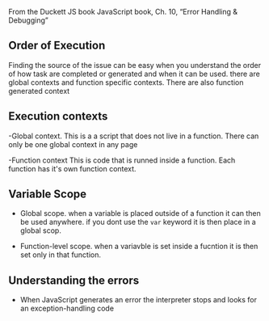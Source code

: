 From the Duckett JS book
JavaScript book, Ch. 10, “Error Handling & Debugging”

## Order of Execution
Finding the source of the issue can be easy when you understand the order of how task are completed or generated 
and when it can be used.
there are global contexts and function specific contexts. There are also function generated context

## Execution contexts

-Global context. This is a a script that does not live in a function. There can only be one global context in any page

-Function context This is code that is runned inside a function. Each function has it's own function context.


## Variable Scope

- Global scope. when a variable is placed outside of a function it can then be used anywhere. if you dont use the `var` keyword it is then place in a global scop.

- Function-level scope.  when a variavble is set inside a fucntion it is then set only in that function.

## Understanding the errors 

- When JavaScript generates an error the interpreter stops and looks for an exception-handling code
